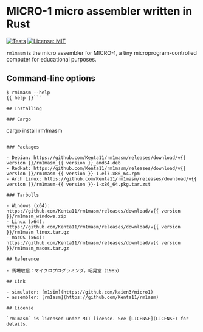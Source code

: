 # MICRO-1 micro assembler written in Rust

[![Tests](https://github.com/Kenta11/rm1masm/actions/workflows/main.yml/badge.svg)](https://github.com/Kenta11/rm1masm/actions/workflows/main.yml)
[![License: MIT](https://img.shields.io/badge/License-MIT-blue.svg)](https://opensource.org/licenses/MIT)

`rm1masm` is the micro assembler for MICRO-1, a tiny microprogram-controlled computer for educational purposes.

## Command-line options

```
$ rm1masm --help
{{ help }}```

## Installing

### Cargo

```
cargo install rm1masm
```

### Packages

- Debian: https://github.com/Kenta11/rm1masm/releases/download/v{{ version }}/rm1masm_{{ version }}_amd64.deb
- RedHat: https://github.com/Kenta11/rm1masm/releases/download/v{{ version }}/rm1masm-{{ version }}-1.el7.x86_64.rpm
- Arch Linux: https://github.com/Kenta11/rm1masm/releases/download/v{{ version }}/rm1masm-{{ version }}-1-x86_64.pkg.tar.zst

### Tarbolls

- Windows (x64): https://github.com/Kenta11/rm1masm/releases/download/v{{ version }}/rm1masm_windows.zip
- Linux (x64): https://github.com/Kenta11/rm1masm/releases/download/v{{ version }}/rm1masm_linux.tar.gz
- macOS (x64): https://github.com/Kenta11/rm1masm/releases/download/v{{ version }}/rm1masm_macos.tar.gz

## Reference

- 馬場敬信：マイクロプログラミング，昭晃堂（1985）

## Link

- simulator: [m1sim](https://github.com/kaien3/micro1)
- assembler: [rm1asm](https://github.com/Kenta11/rm1asm)

## License

`rm1masm` is licensed under MIT license. See [LICENSE](LICENSE) for details.

